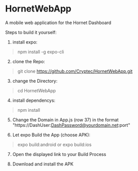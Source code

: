 # HornetWebApp
A mobile web application for the Hornet Dashboard

Steps to build it yourself:

1. install expo:

> npm install -g expo-cli

2. clone the Repo:

> git clone https://github.com/Cryptec/HornetWebApp.git

3. change the Directory:

> cd HornetWebApp

4. install dependencys: 

> npm install

5. Change the Domain in App.js (row 37) in the format "https://DashUser:DashPassword@yourdomain.net:port" 

6. Let expo Build the App (choose APK):

> expo build:android 
or 
> expo build:ios

7. Open the displayed link to your Build Process

8. Download and install the APK

